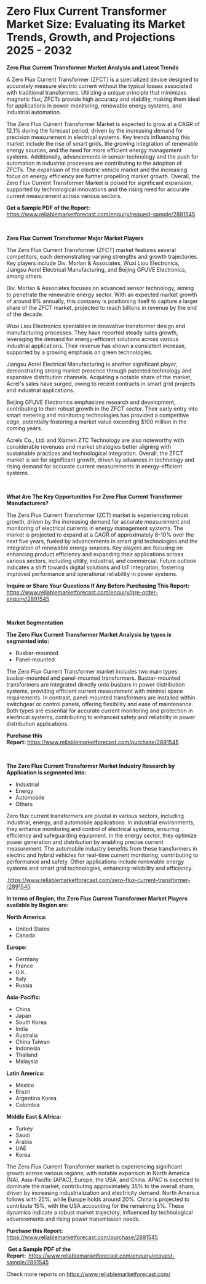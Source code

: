 <p><h1>Zero Flux Current Transformer Market Size: Evaluating its Market Trends, Growth, and Projections 2025 - 2032</h1></p><p><strong>Zero Flux Current Transformer Market Analysis and Latest Trends</strong></p>
<p><p>A Zero Flux Current Transformer (ZFCT) is a specialized device designed to accurately measure electric current without the typical losses associated with traditional transformers. Utilizing a unique principle that minimizes magnetic flux, ZFCTs provide high accuracy and stability, making them ideal for applications in power monitoring, renewable energy systems, and industrial automation.</p><p>The Zero Flux Current Transformer Market is expected to grow at a CAGR of 12.1% during the forecast period, driven by the increasing demand for precision measurement in electrical systems. Key trends influencing this market include the rise of smart grids, the growing integration of renewable energy sources, and the need for more efficient energy management systems. Additionally, advancements in sensor technology and the push for automation in industrial processes are contributing to the adoption of ZFCTs. The expansion of the electric vehicle market and the increasing focus on energy efficiency are further propelling market growth. Overall, the Zero Flux Current Transformer Market is poised for significant expansion, supported by technological innovations and the rising need for accurate current measurement across various sectors.</p></p>
<p><strong>Get a Sample PDF of the Report:&nbsp;</strong> <a href="https://www.reliablemarketforecast.com/enquiry/request-sample/2891545?utm_campaign=3357&utm_medium=2&utm_source=Github&utm_content=ia&utm_term=14032025&utm_id=zero-flux-current-transformer">https://www.reliablemarketforecast.com/enquiry/request-sample/2891545</a></p>
<p>&nbsp;</p>
<p><strong>Zero Flux Current Transformer Major Market Players</strong></p>
<p><p>The Zero Flux Current Transformer (ZFCT) market features several competitors, each demonstrating varying strengths and growth trajectories. Key players include Div. Morlan & Associates, Wuxi Liou Electronics, Jiangsu Acrel Electrical Manufacturing, and Beijing GFUVE Electronics, among others. </p><p>Div. Morlan & Associates focuses on advanced sensor technology, aiming to penetrate the renewable energy sector. With an expected market growth of around 8% annually, this company is positioning itself to capture a larger share of the ZFCT market, projected to reach billions in revenue by the end of the decade.</p><p>Wuxi Liou Electronics specializes in innovative transformer design and manufacturing processes. They have reported steady sales growth, leveraging the demand for energy-efficient solutions across various industrial applications. Their revenue has shown a consistent increase, supported by a growing emphasis on green technologies.</p><p>Jiangsu Acrel Electrical Manufacturing is another significant player, demonstrating strong market presence through patented technology and expansive distribution channels. Acquiring a notable share of the market, Acrel's sales have surged, owing to recent contracts in smart grid projects and industrial applications. </p><p>Beijing GFUVE Electronics emphasizes research and development, contributing to their robust growth in the ZFCT sector. Their early entry into smart metering and monitoring technologies has provided a competitive edge, potentially fostering a market value exceeding $100 million in the coming years.</p><p>Acrels Co., Ltd. and Xiamen ZTC Technology are also noteworthy with considerable revenues and market strategies better aligning with sustainable practices and technological integration. Overall, the ZFCT market is set for significant growth, driven by advances in technology and rising demand for accurate current measurements in energy-efficient systems.</p></p>
<p>&nbsp;</p>
<p><strong>What Are The Key Opportunities For Zero Flux Current Transformer Manufacturers?</strong></p>
<p><p>The Zero Flux Current Transformer (ZCT) market is experiencing robust growth, driven by the increasing demand for accurate measurement and monitoring of electrical currents in energy management systems. The market is projected to expand at a CAGR of approximately 8-10% over the next five years, fueled by advancements in smart grid technologies and the integration of renewable energy sources. Key players are focusing on enhancing product efficiency and expanding their applications across various sectors, including utility, industrial, and commercial. Future outlook indicates a shift towards digital solutions and IoT integration, fostering improved performance and operational reliability in power systems.</p></p>
<p><strong>Inquire or Share Your Questions If Any Before Purchasing This Report:</strong> <a href="https://www.reliablemarketforecast.com/enquiry/pre-order-enquiry/2891545?utm_campaign=3357&utm_medium=2&utm_source=Github&utm_content=ia&utm_term=14032025&utm_id=zero-flux-current-transformer">https://www.reliablemarketforecast.com/enquiry/pre-order-enquiry/2891545</a></p>
<p>&nbsp;</p>
<p><strong>Market Segmentation</strong></p>
<p><strong>The Zero Flux Current Transformer Market Analysis by types is segmented into:</strong></p>
<p><ul><li>Busbar-mounted</li><li>Panel-mounted</li></ul></p>
<p><p>The Zero Flux Current Transformer market includes two main types: busbar-mounted and panel-mounted transformers. Busbar-mounted transformers are integrated directly onto busbars in power distribution systems, providing efficient current measurement with minimal space requirements. In contrast, panel-mounted transformers are installed within switchgear or control panels, offering flexibility and ease of maintenance. Both types are essential for accurate current monitoring and protection in electrical systems, contributing to enhanced safety and reliability in power distribution applications.</p></p>
<p><strong>Purchase this Report:&nbsp;</strong><a href="https://www.reliablemarketforecast.com/purchase/2891545?utm_campaign=3357&utm_medium=2&utm_source=Github&utm_content=ia&utm_term=14032025&utm_id=zero-flux-current-transformer">https://www.reliablemarketforecast.com/purchase/2891545</a></p>
<p>&nbsp;</p>
<p><strong>The Zero Flux Current Transformer Market Industry Research by Application is segmented into:</strong></p>
<p><ul><li>Industrial</li><li>Energy</li><li>Automobile</li><li>Others</li></ul></p>
<p><p>Zero flux current transformers are pivotal in various sectors, including industrial, energy, and automobile applications. In industrial environments, they enhance monitoring and control of electrical systems, ensuring efficiency and safeguarding equipment. In the energy sector, they optimize power generation and distribution by enabling precise current measurement. The automobile industry benefits from these transformers in electric and hybrid vehicles for real-time current monitoring, contributing to performance and safety. Other applications include renewable energy systems and smart grid technologies, enhancing reliability and efficiency.</p></p>
<p><a href="https://www.reliablemarketforecast.com/zero-flux-current-transformer-r2891545?utm_campaign=3357&utm_medium=2&utm_source=Github&utm_content=ia&utm_term=14032025&utm_id=zero-flux-current-transformer">&nbsp;https://www.reliablemarketforecast.com/zero-flux-current-transformer-r2891545</a></p>
<p><strong>In terms of Region, the Zero Flux Current Transformer Market Players available by Region are:</strong></p>
<p>
    <p> <strong> North America: </strong>
        <ul>
            <li>United States</li>
            <li>Canada</li>
        </ul>
        </p> 
    <p> <strong> Europe: </strong>
        <ul>
            <li>Germany</li>
            <li>France</li>
            <li>U.K.</li>
            <li>Italy</li>
            <li>Russia</li>
        </ul>
        </p> 
    <p> <strong> Asia-Pacific: </strong>
        <ul>
            <li>China</li>
            <li>Japan</li>
            <li>South Korea</li>
            <li>India</li>
            <li>Australia</li>
            <li>China Taiwan</li>
            <li>Indonesia</li>
            <li>Thailand</li>
            <li>Malaysia</li>
        </ul>
        </p> 
    <p> <strong> Latin America: </strong>
        <ul>
            <li>Mexico</li>
            <li>Brazil</li>
            <li>Argentina Korea</li>
            <li>Colombia</li>
        </ul>
        </p> 
    <p> <strong> Middle East & Africa: </strong>
        <ul>
            <li>Turkey</li>
            <li>Saudi</li>
            <li>Arabia</li>
            <li>UAE</li>
            <li>Korea</li>
        </ul>
    </p>
    </p>
<p><p>The Zero Flux Current Transformer market is experiencing significant growth across various regions, with notable expansion in North America (NA), Asia-Pacific (APAC), Europe, the USA, and China. APAC is expected to dominate the market, contributing approximately 35% to the overall share, driven by increasing industrialization and electricity demand. North America follows with 25%, while Europe holds around 20%. China is projected to contribute 15%, with the USA accounting for the remaining 5%. These dynamics indicate a robust market trajectory, influenced by technological advancements and rising power transmission needs.</p></p>
<p><strong>Purchase this Report: </strong><a href="https://www.reliablemarketforecast.com/purchase/2891545?utm_campaign=3357&utm_medium=2&utm_source=Github&utm_content=ia&utm_term=14032025&utm_id=zero-flux-current-transformer">https://www.reliablemarketforecast.com/purchase/2891545</a></p>
<p>&nbsp;<strong>Get a Sample PDF of the Report:&nbsp;&nbsp;</strong><a href="https://www.reliablemarketforecast.com/enquiry/request-sample/2891545?utm_campaign=3357&utm_medium=2&utm_source=Github&utm_content=ia&utm_term=14032025&utm_id=zero-flux-current-transformer">https://www.reliablemarketforecast.com/enquiry/request-sample/2891545</a></p>
<p><strong></strong></p>
<p>Check more reports on <a href="https://www.reliablemarketforecast.com/?utm_campaign=3357&utm_medium=2&utm_source=Github&utm_content=ia&utm_term=14032025&utm_id=zero-flux-current-transformer">https://www.reliablemarketforecast.com/</a></p>